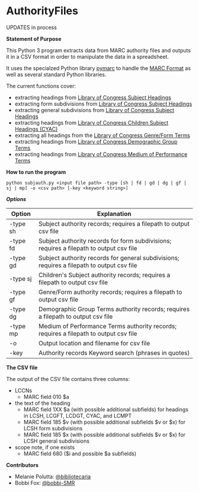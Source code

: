 # AuthorityFiles
UPDATES in process

**Statement of Purpose**

This Python 3 program extracts data from MARC authority files and outputs it in a CSV format in order to manipulate the data in a spreadsheet.

It uses the specialzed Python library [pymarc](https://pymarc.readthedocs.io/en/latest/) to handle the [MARC Format](https://www.loc.gov/marc/) as well as several standard Python libraries.

The current functions cover:

+ extracting headings from [Library of Congress Subject Headings](https://www.loc.gov/aba/publications/FreeLCSH/freelcsh.html)
+ extracting form subdivisions from [Library of Congress Subject Headings](https://www.loc.gov/aba/publications/FreeLCSH/freelcsh.html)
+ extracting general subdivisions from [Library of Congress Subject Headings](https://www.loc.gov/aba/publications/FreeLCSH/freelcsh.html)
+ extracting headings from [Library of Congress Children Subject Headings (CYAC)](https://www.loc.gov/aba/publications/FreeCYAC/freecyac.html)
+ extracting all headings from the [Library of Congress Genre/Form Terms](https://www.loc.gov/aba/publications/FreeLCGFT/freelcgft.html)
+ extracting headings from [Library of Congress Demographic Group Terms](https://www.loc.gov/aba/publications/FreeLCdgt/freelcdgt.html)
+ extracting headings from [Library of Congress Medium of Performance Terms](https://www.loc.gov/aba/publications/FreeLCMPY/freelcmpt.html)



**How to run the program**

`python subjauth.py <input file path> -type [sh | fd | gd | dg | gf | sj | mp] -o <csv path> [-key <keyword string>]`

***Options***

| Option  | Explanation |
| ------------- | ------------- |
| -type sh  | Subject authority records; requires a filepath to output csv file  |
| -type fd  | Subject authority records for form subdivisions; requires a filepath to output csv file  |
| -type gd  | Subject authority records for general subdivisions; requires a filepath to output csv file  |
| -type sj  | Children's Subject authority records; requires a filepath to output csv file |
| -type gf  | Genre/Form authority records; requires a filepath to output csv file |
| -type dg  | Demographic Group Terms authority records; requires a filepath to output csv file |
| -type mp  | Medium of Performance Terms authority records; requires a filepath to output csv file |
| -o  | Output location and filename for csv file |
| -key  | Authority records Keyword search (phrases in quotes) |

**The CSV file**

The output of the CSV file contains three columns: 
+ LCCNs
  + MARC field 010 $a
+ the text of the heading
  + MARC field 1XX $a (with possible additional subfields) for headings in LCSH, LCGFT, LCDGT, CYAC, and LCMPT
  + MARC field 185 $v (with possible additional subfields $v or $x) for LCSH form subdivisions
  + MARC field 185 $x (with possible additional subfields $v or $x) for LCSH general subdivisions
+ scope note, if one exists
  + MARC field 680 ($i and possible $a subfields)

**Contributors**

+ Melanie Polutta: [@bibliotecaria](https://github.com/bibliotecaria)
+ Bobbi Fox: [@bobbi-SMR](https://github.com/bobbi-SMR)

 
